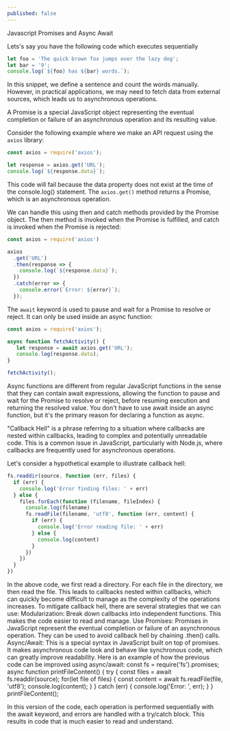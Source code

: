 ```yaml
---
published: false
---
```


Javascript Promises and Async Await


Lets's say you have the following code which executes sequentially

```js
let foo = 'The quick brown fox jumps over the lazy dog';
let bar = '9';
console.log(`${foo} has ${bar} words.`);
```

In this snippet, we define a sentence and count the words manually. However, in practical applications, we may need to fetch data from external sources, which leads us to asynchronous operations.

A Promise is a special JavaScript object representing the eventual completion or failure of an asynchronous operation and its resulting value.

Consider the following example where we make an API request using the `axios` library:

```js
const axios = require('axios');

let response = axios.get('URL');
console.log(`${response.data}`);
```

This code will fail because the data property does not exist at the time of the console.log() statement. The `axios.get()` method returns a Promise, which is an asynchronous operation.

We can handle this using then and catch methods provided by the Promise object. The then method is invoked when the Promise is fulfilled, and catch is invoked when the Promise is rejected:

```js
const axios = require('axios')

axios
  .get('URL')
  .then(response => {
    console.log(`${response.data}`);
  })
  .catch(error => {
    console.error(`Error: ${error}`);
  });
```

The `await` keyword is used to pause and wait for a Promise to resolve or reject. It can only be used inside an async function:

```js
const axios = require('axios');

async function fetchActivity() {
   let response = await axios.get('URL');
   console.log(response.data);
}

fetchActivity();
```

Async functions are different from regular JavaScript functions in the sense that they can contain await expressions, allowing the function to pause and wait for the Promise to resolve or reject, before resuming execution and returning the resolved value. You don't have to use await inside an async function, but it's the primary reason for declaring a function as async.


"Callback Hell" is a phrase referring to a situation where callbacks are nested within callbacks, leading to complex and potentially unreadable code. This is a common issue in JavaScript, particularly with Node.js, where callbacks are frequently used for asynchronous operations.

Let's consider a hypothetical example to illustrate callback hell:

```js
fs.readdir(source, function (err, files) {
  if (err) {
    console.log('Error finding files: ' + err)
  } else {
    files.forEach(function (filename, fileIndex) {
      console.log(filename)
      fs.readFile(filename, 'utf8', function (err, content) {
        if (err) {
          console.log('Error reading file: ' + err)
        } else {
          console.log(content)
        }
      })
    })
  }
})
```


In the above code, we first read a directory. For each file in the directory, we then read the file. This leads to callbacks nested within callbacks, which can quickly become difficult to manage as the complexity of the operations increases.
To mitigate callback hell, there are several strategies that we can use:
Modularization: Break down callbacks into independent functions. This makes the code easier to read and manage.
Use Promises: Promises in JavaScript represent the eventual completion or failure of an asynchronous operation. They can be used to avoid callback hell by chaining .then() calls.
Async/Await: This is a special syntax in JavaScript built on top of promises. It makes asynchronous code look and behave like synchronous code, which can greatly improve readability.
Here is an example of how the previous code can be improved using async/await:
const fs = require('fs').promises;
async function printFileContent() {
  try {
    const files = await fs.readdir(source);
    for(let file of files) {
      const content = await fs.readFile(file, 'utf8');
      console.log(content);
    }
  } catch (err) {
    console.log('Error: ', err);
  }
}
printFileContent();

In this version of the code, each operation is performed sequentially with the await keyword, and errors are handled with a try/catch block. This results in code that is much easier to read and understand.
